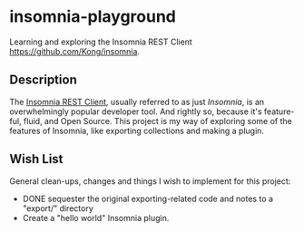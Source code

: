 # insomnia-playground

Learning and exploring the Insomnia REST Client <https://github.com/Kong/insomnia>.

## Description

The [Insomnia REST Client](https://github.com/Kong/insomnia), usually referred to as just *Insomnia*, is an
overwhelmingly popular developer tool. And rightly so, because it's feature-ful, fluid, and Open Source. This project is
my way of exploring some of the features of Insomnia, like exporting collections and making a plugin.

## Wish List

General clean-ups, changes and things I wish to implement for this project:

* DONE sequester the original exporting-related code and notes to a "export/" directory
* Create a "hello world" Insomnia plugin.

